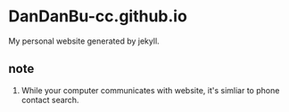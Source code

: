# DanDanBu-cc.github.io
  My personal website generated by jekyll.
  
## note
1. While your computer communicates with website, it's simliar to phone contact search.


